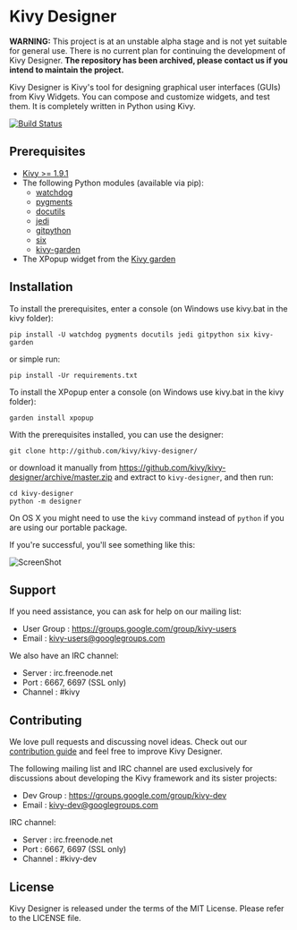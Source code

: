 Kivy Designer
=============

**WARNING:** This project is at an unstable alpha stage and is not yet 
suitable for general use. There is no current plan for continuing the
development of Kivy Designer. **The repository has been archived,
please contact us if you intend to maintain the project.**

Kivy Designer is Kivy's tool for designing graphical user interfaces
(GUIs) from Kivy Widgets. You can compose and customize widgets, and
test them. It is completely written in Python using Kivy.

[![Build Status](https://travis-ci.org/kivy/kivy-designer.svg?branch=master)](https://travis-ci.org/kivy/kivy-designer)

Prerequisites
-------------

- [Kivy >= 1.9.1](http://kivy.org/#download)
- The following Python modules (available via pip):
    - [watchdog](https://pythonhosted.org/watchdog/)
    - [pygments](http://pygments.org/)
    - [docutils](http://docutils.sourceforge.net/)
    - [jedi](http://jedi.jedidjah.ch/en/latest/)
    - [gitpython](http://gitpython.readthedocs.org)
    - [six](https://pythonhosted.org/six/)
    - [kivy-garden](http://kivy.org/docs/api-kivy.garden.html)
- The XPopup widget from the [Kivy garden](https://github.com/kivy-garden/garden.xpopup)

Installation
------------

To install the prerequisites, enter a console (on Windows use kivy.bat in the kivy folder):

    pip install -U watchdog pygments docutils jedi gitpython six kivy-garden

or simple run:

    pip install -Ur requirements.txt

To install the XPopup enter a console (on Windows use kivy.bat in the kivy folder):

    garden install xpopup

With the prerequisites installed, you can use the designer:

    git clone http://github.com/kivy/kivy-designer/

or download it manually from https://github.com/kivy/kivy-designer/archive/master.zip and extract to
`kivy-designer`, and then run:

    cd kivy-designer
    python -m designer

On OS X you might need to use the `kivy` command instead of `python` if you are using our portable package.

If you're successful, you'll see something like this:

![ScreenShot](https://raw.github.com/kivy/kivy-designer/master/kivy_designer.png)

Support
-------

If you need assistance, you can ask for help on our mailing list:

* User Group : https://groups.google.com/group/kivy-users
* Email      : kivy-users@googlegroups.com

We also have an IRC channel:

* Server  : irc.freenode.net
* Port    : 6667, 6697 (SSL only)
* Channel : #kivy

Contributing
------------

We love pull requests and discussing novel ideas. Check out our
[contribution guide](http://kivy.org/docs/contribute.html) and
feel free to improve Kivy Designer.

The following mailing list and IRC channel are used exclusively for
discussions about developing the Kivy framework and its sister projects:

* Dev Group : https://groups.google.com/group/kivy-dev
* Email     : kivy-dev@googlegroups.com

IRC channel:

* Server  : irc.freenode.net
* Port    : 6667, 6697 (SSL only)
* Channel : #kivy-dev

License
-------

Kivy Designer is released under the terms of the MIT License. Please refer to the
LICENSE file.
